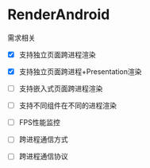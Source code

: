# RenderAndroid

需求相关

- [x] 支持独立页面跨进程渲染

- [x] 支持独立页面跨进程+Presentation渲染

- [ ] 支持嵌入式页面跨进程渲染

- [ ] 支持不同组件在不同的进程渲染

- [ ] FPS性能监控

- [ ] 跨进程通信方式

- [ ] 跨进程通信协议
